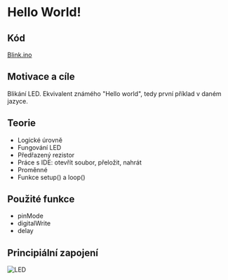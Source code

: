 #	Hello World!

## Kód
[Blink.ino](https://github.com/standav/arduino/blob/master/funduino/BlinkLED/BlinkLED.ino)

## Motivace a cíle

  Blikání LED. Ekvivalent známého "Hello world", tedy první příklad v daném jazyce.

## Teorie
  - Logické úrovně
  - Fungování LED
  - Předřazený rezistor
  - Práce s IDE: otevřít soubor, přeložit, nahrát
  - Proměnné
  - Funkce setup() a loop()

##	Použité funkce
  - pinMode
  - digitalWrite
  - delay
  
## Principiální zapojení
![LED](https://raw.githubusercontent.com/arduino-edushield/edushield/master/extras/docs/Blink.png)

